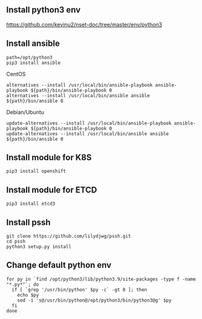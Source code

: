 ## Install python3 env
<https://github.com/kevinu2/nset-doc/tree/master/env/python3>

## Install ansible
```
path=/opt/python3
pip3 install ansible
```
CentOS
```
alternatives --install /usr/local/bin/ansible-playbook ansible-playbook ${path}/bin/ansible-playbook 0
alternatives --install /usr/local/bin/ansible ansible ${path}/bin/ansible 0
```
Debian/Ubuntu
```
update-alternatives --install /usr/local/bin/ansible-playbook ansible-playbook ${path}/bin/ansible-playbook 0
update-alternatives --install /usr/local/bin/ansible ansible ${path}/bin/ansible 0
```

## Install module for K8S
```
pip3 install openshift
```

## Install module for ETCD
```
pip3 install etcd3
```

## Install pssh
```
git clone https://github.com/lilydjwg/pssh.git
cd pssh
python3 setup.py install
```

## Change default python env
```
for py in `find /opt/python3/lib/python3.9/site-packages -type f -name "*.py*"`; do
  if [ `grep '/usr/bin/python' $py -c` -gt 0 ]; then
    echo $py
    sed -i 's@/usr/bin/python@/opt/python3/bin/python3@g' $py
  fi
done
```
